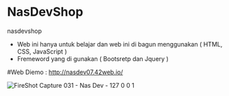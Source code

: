 # NasDevShop
nasdevshop

- Web ini hanya untuk belajar dan web ini di bagun menggunakan ( HTML, CSS, JavaScript )
- Fremeword yang di gunakan ( Bootsretp dan Jquery )

#Web Diemo : http://nasdev07.42web.io/

![FireShot Capture 031 - Nas Dev - 127 0 0 1](https://user-images.githubusercontent.com/71059706/166861166-fd502905-4ff3-44dd-9ab0-9498852b41f9.png)
